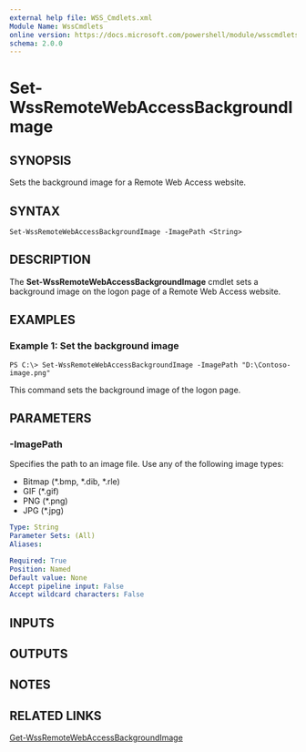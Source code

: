 ```yaml
---
external help file: WSS_Cmdlets.xml
Module Name: WssCmdlets
online version: https://docs.microsoft.com/powershell/module/wsscmdlets/set-wssremotewebaccessbackgroundimage?view=windowsserver2012-ps&wt.mc_id=ps-gethelp
schema: 2.0.0
---
```


# Set-WssRemoteWebAccessBackgroundImage

## SYNOPSIS
Sets the background image for a Remote Web Access website.

## SYNTAX

```
Set-WssRemoteWebAccessBackgroundImage -ImagePath <String>
```

## DESCRIPTION
The **Set-WssRemoteWebAccessBackgroundImage** cmdlet sets a background image on the logon page of a Remote Web Access website.

## EXAMPLES

### Example 1: Set the background image
```
PS C:\> Set-WssRemoteWebAccessBackgroundImage -ImagePath "D:\Contoso-image.png"
```

This command sets the background image of the logon page.

## PARAMETERS

### -ImagePath
Specifies the path to an image file.
Use any of the following image types: 
- Bitmap (*.bmp, *.dib, *.rle) 
- GIF (*.gif) 
- PNG (*.png) 
- JPG (*.jpg)

```yaml
Type: String
Parameter Sets: (All)
Aliases: 

Required: True
Position: Named
Default value: None
Accept pipeline input: False
Accept wildcard characters: False
```

## INPUTS

## OUTPUTS

## NOTES

## RELATED LINKS

[Get-WssRemoteWebAccessBackgroundImage](./Get-WssRemoteWebAccessBackgroundImage.md)


